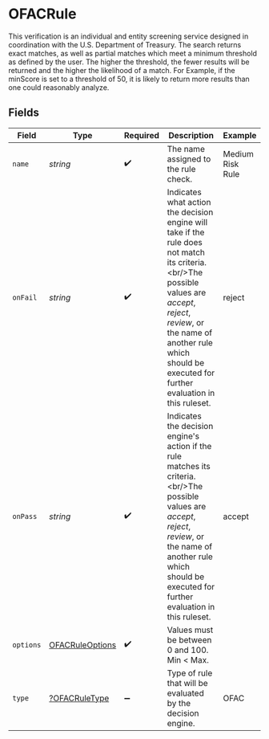 # OFACRule

This verification is an individual and entity screening service designed in coordination with the U.S. Department of Treasury. The search returns exact matches, as well as partial matches which meet a minimum threshold as defined by the user. The higher the threshold, the fewer results will be returned and the higher the likelihood of a match. For Example, if the minScore is set to a threshold of 50, it is likely to return more results than one could reasonably analyze.


## Fields

| Field                                                                                                                                                                                                                                            | Type                                                                                                                                                                                                                                             | Required                                                                                                                                                                                                                                         | Description                                                                                                                                                                                                                                      | Example                                                                                                                                                                                                                                          |
| ------------------------------------------------------------------------------------------------------------------------------------------------------------------------------------------------------------------------------------------------ | ------------------------------------------------------------------------------------------------------------------------------------------------------------------------------------------------------------------------------------------------ | ------------------------------------------------------------------------------------------------------------------------------------------------------------------------------------------------------------------------------------------------ | ------------------------------------------------------------------------------------------------------------------------------------------------------------------------------------------------------------------------------------------------ | ------------------------------------------------------------------------------------------------------------------------------------------------------------------------------------------------------------------------------------------------ |
| `name`                                                                                                                                                                                                                                           | *string*                                                                                                                                                                                                                                         | :heavy_check_mark:                                                                                                                                                                                                                               | The name assigned to the rule check.                                                                                                                                                                                                             | Medium Risk Rule                                                                                                                                                                                                                                 |
| `onFail`                                                                                                                                                                                                                                         | *string*                                                                                                                                                                                                                                         | :heavy_check_mark:                                                                                                                                                                                                                               | Indicates what action the decision engine will take if the rule does not match its criteria.\<br/>The possible values are *accept*, *reject*, *review*, or the name of another rule which should be executed for further evaluation in this ruleset. | reject                                                                                                                                                                                                                                           |
| `onPass`                                                                                                                                                                                                                                         | *string*                                                                                                                                                                                                                                         | :heavy_check_mark:                                                                                                                                                                                                                               | Indicates the decision engine's action if the rule matches its criteria.\<br/>The possible values are *accept*, *reject*, *review*, or the name of another rule which should be executed for further evaluation in this ruleset.                 | accept                                                                                                                                                                                                                                           |
| `options`                                                                                                                                                                                                                                        | [OFACRuleOptions](../../models/shared/OFACRuleOptions.md)                                                                                                                                                                                        | :heavy_check_mark:                                                                                                                                                                                                                               | Values must be between 0 and 100. Min < Max.                                                                                                                                                                                                     |                                                                                                                                                                                                                                                  |
| `type`                                                                                                                                                                                                                                           | [?OFACRuleType](../../models/shared/OFACRuleType.md)                                                                                                                                                                                             | :heavy_minus_sign:                                                                                                                                                                                                                               | Type of rule that will be evaluated by the decision engine.                                                                                                                                                                                      | OFAC                                                                                                                                                                                                                                             |